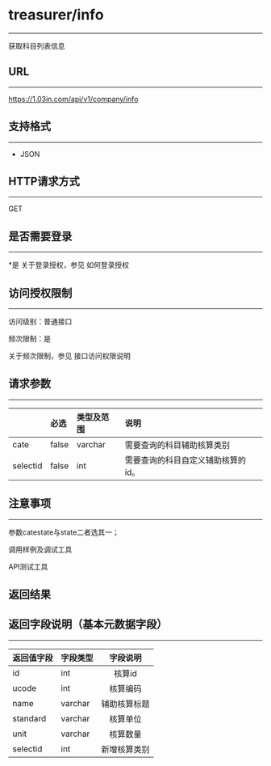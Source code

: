 # treasurer/info
----
获取科目列表信息
## URL
----
https://1.03in.com/api/v1/company/info
## 支持格式
----
* JSON
## HTTP请求方式
----
GET
## 是否需要登录
----
*是
关于登录授权，参见 如何登录授权
## 访问授权限制
----
访问级别：普通接口

频次限制：是

关于频次限制，参见 接口访问权限说明

## 请求参数
----
|| 	必选	|类型及范围	|说明|
|:---|:--|:--|:--|
|cate|false|	varchar|	需要查询的科目辅助核算类别|
|selectid |false	|int|	需要查询的科目自定义辅助核算的id。|

## 注意事项
----
参数catestate与state二者选其一；



调用样例及调试工具


API测试工具

返回结果
----

## 返回字段说明（基本元数据字段）
----

|返回值字段 |	字段类型	| 字段说明|
|:--|:------|:------------------------:|
|id	|	int|	        核算id|	
|ucode|	        int|	        核算编码|
|name|	varchar|	        辅助核算标题|
|standard|	varchar|	核算单位|
|unit    |	varchar	|	核算数量|
|selectid|	int|		新增核算类别|		